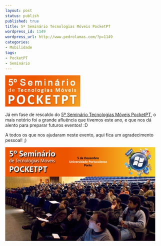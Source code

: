 ```yaml
---
layout: post
status: publish
published: true
title: 5º Seminário Tecnologias Móveis PocketPT
wordpress_id: 1149
wordpress_url: http://www.pedrolamas.com/?p=1149
categories:
- Mobilidade
tags:
- PocketPT
- Seminário
---
```

[![5º Seminário Tecnologias Móveis PocketPT](wp-content/uploads/2009/11/5º-Seminário-Tecnologias-Móveis-PocketPT.jpg "5º Seminário Tecnologias Móveis PocketPT")](http://www.mtechseminar.com/mtech5/index.htm)

Já em fase de rescaldo do [5º Seminário Tecnologias Móveis PocketPT](http://www.mtechseminar.com/mtech5/index.htm), o mais notório foi a grande afluência que tivemos este ano, e que nos dá alento para preparar futuros eventos! :D

A todos os que nos ajudaram neste evento, aqui fica um agradecimento pessoal! ;)

![Assistência do 5º Seminário PocketPT](wp-content/uploads/2009/12/Assistência-do-5º-Seminário-PocketPT.jpg "Assistência do 5º Seminário PocketPT")
